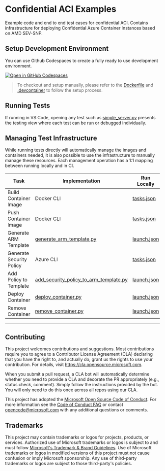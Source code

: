 # Confidential ACI Examples

Example code and end to end test cases for confidential ACI. Contains infrastructure for deploying Confidential Azure Container Instances based on AMD SEV-SNP.

## Setup Development Environment

You can use Github Codespaces to create a fully ready to use development environment.

[![Open in GitHub Codespaces](https://github.com/codespaces/badge.svg)](https://github.com/codespaces/new?hide_repo_select=true&ref=main&repo=616412316&machine=standardLinux32gb&devcontainer_path=.devcontainer%2Fdevcontainer.json&location=WestEurope)

> To checkout and setup manually, please refer to the [Dockerfile](.devcontainer/Dockerfile) and [.devcontainer](.devcontainer/devcontainer.json) to follow the setup process.

## Running Tests

If running in VS Code, opening any test such as [simple_server.py](tests/simple_server/simple_server_test.py) presents the testing view where each test can be run or debugged individually.

## Managing Test Infrastructure

While running tests directly will automatically manage the images and containers needed, it is also possible to use the infrastructure to manually manage these resources. Each management operation has a 1:1 mapping between running locally and in CI.

| Task                     | Implementation                                                                         | Run Locally                        | Run in CI                                                                                            |
| ------------------------ | -------------------------------------------------------------------------------------- | ---------------------------------- | ---------------------------------------------------------------------------------------------------- |
| Build Container Image    | Docker CLI                                                                             | [tasks.json](.vscode/tasks.json)   | [build_and_push_image.yml](.github/workflows/build_and_push_image.yml)                               |
| Push Container Image     | Docker CLI                                                                             | [tasks.json](.vscode/tasks.json)   | [build_and_push_image.yml](.github/workflows/build_and_push_image.yml)                               |
| Generate ARM Template    | [generate_arm_template.py](infra/generate_arm_template.py)                             | [launch.json](.vscode/launch.json) | [generate_arm_template.yml](.github/workflows/generate_arm_template.yml)                             |
| Generate Security Policy | Azure CLI                                                                              | [tasks.json](.vscode/tasks.json)   | [generate_security_policy.yml](.github/workflows/generate_security_policy.yml)                       |
| Add Policy to Template   | [add_security_policy_to_arm_template.py](infra/add_security_policy_to_arm_template.py) | [launch.json](.vscode/launch.json) | [add_security_policy_to_arm_template.yml](.github/workflows/add_security_policy_to_arm_template.yml) |
| Deploy Container         | [deploy_container.py](infra/deploy_container.py)                                       | [launch.json](.vscode/launch.json) | [deploy_container.yml](.github/workflows/deploy_container.yml)                                       |
| Remove Container         | [remove_container.py](infra/remove_container.py)                                       | [launch.json](.vscode/launch.json) | [remove_container.yml](.github/workflows/remove_container.yml)                                       |

---

## Contributing

This project welcomes contributions and suggestions. Most contributions require you to agree to a
Contributor License Agreement (CLA) declaring that you have the right to, and actually do, grant us
the rights to use your contribution. For details, visit https://cla.opensource.microsoft.com.

When you submit a pull request, a CLA bot will automatically determine whether you need to provide
a CLA and decorate the PR appropriately (e.g., status check, comment). Simply follow the instructions
provided by the bot. You will only need to do this once across all repos using our CLA.

This project has adopted the [Microsoft Open Source Code of Conduct](https://opensource.microsoft.com/codeofconduct/).
For more information see the [Code of Conduct FAQ](https://opensource.microsoft.com/codeofconduct/faq/) or
contact [opencode@microsoft.com](mailto:opencode@microsoft.com) with any additional questions or comments.

## Trademarks

This project may contain trademarks or logos for projects, products, or services. Authorized use of Microsoft
trademarks or logos is subject to and must follow
[Microsoft's Trademark & Brand Guidelines](https://www.microsoft.com/en-us/legal/intellectualproperty/trademarks/usage/general).
Use of Microsoft trademarks or logos in modified versions of this project must not cause confusion or imply Microsoft sponsorship.
Any use of third-party trademarks or logos are subject to those third-party's policies.
